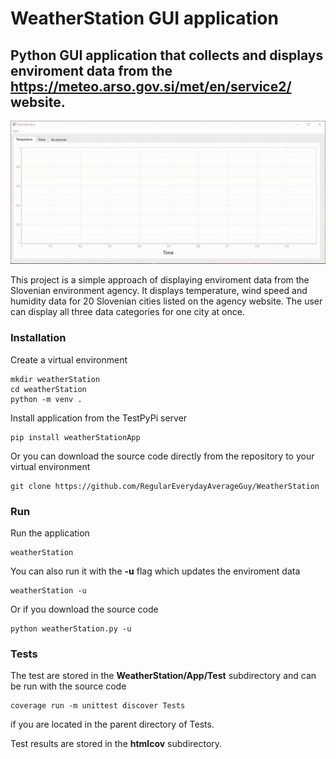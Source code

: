 # WeatherStation GUI application
## Python GUI application that collects and displays enviroment data from the https://meteo.arso.gov.si/met/en/service2/ website.

![AltText](WeatherStationApp.gif)

This project is a simple approach of displaying enviroment data from the Slovenian environment agency. It displays temperature, wind speed and humidity data for 20 Slovenian cities listed on the agency website. The user can display all three data categories for one city at once.
### Installation
Create a virtual environment
```
mkdir weatherStation
cd weatherStation
python -m venv .
```
Install application from the TestPyPi server
```
pip install weatherStationApp
```
Or you can download the source code directly from the repository to your virtual environment
```
git clone https://github.com/RegularEverydayAverageGuy/WeatherStation
```
### Run
Run the application
```
weatherStation
```
You can also run it with the **-u** flag which updates the enviroment data
```
weatherStation -u
```
Or if you download the source code
```
python weatherStation.py -u
```
### Tests
The test are stored in the **WeatherStation/App/Test** subdirectory and can be run with the source code
```
coverage run -m unittest discover Tests
```
if you are located in the parent directory of Tests. 

Test results are stored in the **htmlcov** subdirectory.
